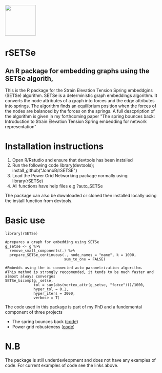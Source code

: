 
<img src="https://github.com/JonnoB/rSETSe/blob/master/SETSe_logo.png" width="100">


# rSETSe
## An R package for embedding graphs using the SETSe algorith,

This is the R package for the Strain Elevation Tension Spring embeddgins (SETSe) algorithm. SETSe is a deterministic graph embeddings algorithm. It converts the node attributes of a graph into forces and the edge attributes into springs. The algorithm finds an equilibrium position when the forces of the nodes are balanced by the forces on the springs. A full descpription of the algorithm is given in my forthcoming paper "The spring bounces back: Introduction to Strain Elevation Tension Spring embedding for network representation"

# Installation instructions

 1. Open R/Rstudio and ensure that devtools has been installed
 1. Run the following code library(devtools); install_github("JonnoB/rSETSE")
 1. Load the Power Grid Networking package normally using library(rSETSe)
 1. All functions have help files e.g ?auto_SETSe

The package can also be downloaded or cloned then installed locally using the install function from devtools.

# Basic use

```
library(rSETSe)

#prepares a graph for embedding using SETSe
g_setse <- g %>%
  remove_small_components(.) %>%
  prepare_SETSe_continuous(., node_names = "name", k = 1000,
                           sum_to_one = FALSE)
  
#Embedds using the bi-connected auto-parametrization algorithm.
#This method is strongly reccomended, it tends to be much faster and almost always converges
SETSe_bicomp(g,_setse,
             tol = sum(abs(vertex_attr(g_setse, "force")))/1000,
             hyper_tol = 0.1,
             hyper_iters = 3000,
             verbose = T)
```

The code used in this package is part of my PhD and a fundemental component of three projects

* The spring bounces back ([code](https://github.com/JonnoB/SETSe_assortativity_and_clusters))
* Power grid robusteness ([code](https://github.com/JonnoB/setse_and_network_robustness/edit/master/README.md))

# N.B

The package is still underdevleopment and does not have any examples of code. For current examples of code see the links above.
